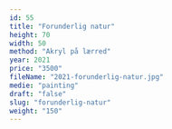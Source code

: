 ```yaml
---
id: 55
title: "Forunderlig natur"
height: 70
width: 50
method: "Akryl på lærred"
year: 2021
price: "3500"
fileName: "2021-forunderlig-natur.jpg"
medie: "painting"
draft: "false"
slug: "forunderlig-natur"
weight: "150"
---
```

